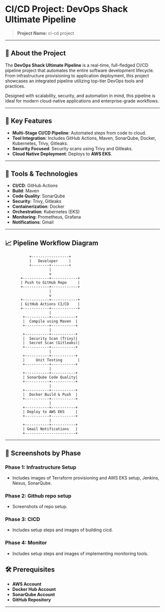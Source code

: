 # CI/CD Project: DevOps Shack Ultimate Pipeline

> **Project Name:** ci-cd project

---

## 🚀 About the Project

The **DevOps Shack Ultimate Pipeline** is a real-time, full-fledged CI/CD pipeline project that automates the entire software development lifecycle. From infrastructure provisioning to application deployment, this project showcases an integrated pipeline utilizing top-tier DevOps tools and practices.

Designed with scalability, security, and automation in mind, this pipeline is ideal for modern cloud-native applications and enterprise-grade workflows.

---

## 🧰 Key Features

* **Multi-Stage CI/CD Pipeline**: Automated steps from code to cloud.
* **Tool Integration**: Includes GitHub Actions, Maven, SonarQube, Docker, Kubernetes, Trivy, Gitleaks.
* **Security Focused**: Security scans using Trivy and Gitleaks.
* **Cloud Native Deployment**: Deploys to **AWS EKS**.


---

## 🔧 Tools & Technologies

* **CI/CD**: GitHub Actions
* **Build**: Maven
* **Code Quality**: SonarQube
* **Security**: Trivy, Gitleaks
* **Containerization**: Docker
* **Orchestration**: Kubernetes (EKS)
* **Monitoring**: Prometheus, Grafana
* **Notifications**: Gmail

---

## 📈 Pipeline Workflow Diagram

```
           +-----------------+
           |   Developer     |
           +--------+--------+
                    |
                    v
       +------------+------------+
       | Push to GitHub Repo     |
       +------------+------------+
                    |
                    v
       +------------+------------+
       | GitHub Actions CI/CD    |
       +------------+------------+
                    |
        +-----------+-----------+
        |  Compile using Maven  |
        +-----------+-----------+
                    |
        +-----------+-----------+
        |  Security Scan (Trivy)|
        |  Secret Scan (Gitleaks)|
        +-----------+-----------+
                    |
        +-----------+-----------+
        |     Unit Testing       |
        +-----------+-----------+
                    |
        +-----------+-----------+
        | SonarQube Code Quality|
        +-----------+-----------+
                    |
        +-----------+-----------+
        |  Docker Build & Push  |
        +-----------+-----------+
                    |
        +-----------+-----------+
        | Deploy to AWS EKS     |
        +-----------+-----------+
                    |
        +-----------+-----------+
        | Gmail Notifications   |
        +-----------------------+
```

---

## 📸 Screenshots by Phase

### Phase 1: Infrastructure Setup

* Includes images of Terraform provisioning and AWS EKS setup, Jenkins, Nexus, SonarQube.

### Phase 2: Github repo setup

* Screenshots of repo setup.

### Phase 3: CICD

* Includes setup steps and images of building cicd.

### Phase 4: Monitor

* Includes setup steps and images of implementing monitoring tools.


## 🛠️ Prerequisites

* **AWS Account**
* **Docker Hub Account**
* **SonarQube Account**
* **GitHub Repository**

---




